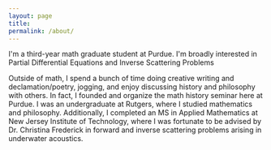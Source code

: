 ```yaml
---
layout: page
title: 
permalink: /about/
---
```


  
  
  
    
    
 I'm a third-year math graduate student at Purdue. I'm broadly interested in Partial Differential Equations and Inverse Scattering Problems

Outside of math, I spend a bunch of time doing creative writing and declamation/poetry, jogging, and enjoy discussing history and philosophy with others. In fact, I founded and organize the math history seminar here at Purdue. I was an undergraduate at Rutgers, where I studied mathematics and philosophy. Additionally, I completed an MS in Applied Mathematics at New Jersey Institute of Technology, where I was fortunate to be advised by Dr. Christina Frederick in forward and inverse scattering problems arising in underwater acoustics. 


